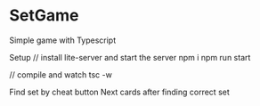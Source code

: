 # SetGame
Simple game with Typescript

Setup
// install lite-server and start the server
npm i
npm run start

// compile and watch
tsc -w

Find set by cheat button
Next cards after finding correct set





